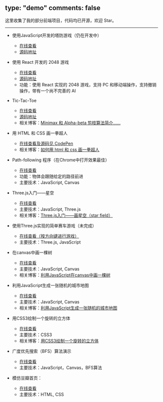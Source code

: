 type: "demo"
comments: false
---

这里收集了我的部分前端项目，代码均已开源，欢迎 Star。

---

- 使用JavaScript开发的塔防游戏（仍在开发中）
    - [在线查看](http://www.wukai.me/tower-defense-js)
    - [源码地址](https://github.com/noiron/tower-defense-js)


- 使用 React 开发的 2048 游戏
    - [在线查看](https://react-2048-app.herokuapp.com/)
    - [源码地址](https://github.com/noiron/react-2048)
    - 功能：使用 React 实现的 2048 游戏，支持 PC 和移动端操作，支持撤销操作，带有一个尚不完善的 AI


- Tic-Tac-Toe
    - [在线查看](https://tic-tac-toe-js-app.herokuapp.com/)
    - [源码地址](https://github.com/noiron/tic-tac-toe-js)
    - 相关博客：[Minimax 和 Alpha-beta 剪枝算法简介……](http://www.wukai.me/2018/03/04/minimax-alpha-beta-pruning-and-tic-tac-toe/)


- 用 HTML 和 CSS 画一拳超人
    - [在线查看及源码见 CodePen](https://codepen.io/noiron/pen/oZKgMJ)
    - 相关博客：[如何用 html 和 css 画一拳超人](http://www.wukai.me/2017/04/16/draw-one-punch-man-with-html-and-css/)


- Path-following 程序（在Chrome中打开效果最佳）
    - [在线查看](http://noiron.github.io/html-demo/path-following/)
    - 功能：物体会跟随给定的路径前进
    - 主要技术：JavaScript, Canvas


- Three.js入门——星空
    - [在线查看](http://noiron.github.io/star-field-threejs)
    - 主要技术：JavaScript, Three.js
    - 相关博客：[Three.js入门——画星空（star field）](http://noiron.github.io/2015/11/15/star-field/)


- 使用Three.js实现的简单赛车游戏（未完成）
    - [在线查看（按方向键进行游戏）](http://www.wukai.me/race-game-threejs)
    - 主要技术：Three.js, JavaScript


- 在canvas中画一棵树
    - [在线查看](http://noiron.github.io/canvas-trees/)
    - 主要技术：JavaScript, Canvas
    - 相关博客：[利用JavaScript在canvas中画一棵树](http://noiron.github.io/2015/10/04/canvas-trees/)


- 利用JavaScript生成一张随机的城市地图
    - [在线查看](http://noiron.github.io/map-generator/)
    - 主要技术：JavaScript, Canvas
    - 相关博客：[利用JavaScript生成一张随机的城市地图](http://noiron.github.io/2015/10/07/map-generator/)


- 用CSS3绘制一个旋转的立方体
    - [在线查看](http://noiron.github.io/css3-cube/)
    - 主要技术：CSS3
    - 相关博客：[用CSS3绘制一个旋转的立方体](http://noiron.github.io/2015/10/22/css3-cube/)


- 广度优先搜索（BFS）算法演示
    - [在线查看](http://noiron.github.io/BFS-path-finding)
    - 主要技术：JavaScript，Canvas，BFS算法


- 模仿豆瓣首页：
    - [在线查看](http://www.wukai.me/website-copy/模仿豆瓣主页/)
    - 主要技术：HTML, CSS

